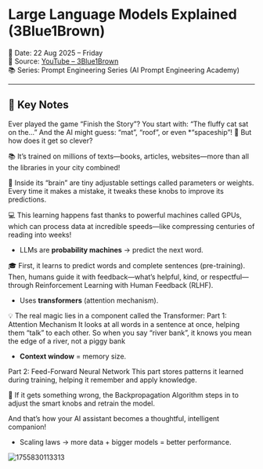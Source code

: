 # Large Language Models Explained (3Blue1Brown)

📅 Date: 22 Aug 2025 – Friday  
🎯 Source: [YouTube – 3Blue1Brown](https://www.youtube.com/watch?v=LPZh9BOjkQs)  
📚 Series: Prompt Engineering Series (AI Prompt Engineering Academy)

---

## 🔑 Key Notes
Ever played the game “Finish the Story”?
You start with: “The fluffy cat sat on the…”
And the AI might guess: “mat”, “roof”, or even *“spaceship”! 🚀
But how does it get so clever?

📚 It’s trained on millions of texts—books, articles, websites—more than all the libraries in your city combined!

🧠 Inside its “brain” are tiny adjustable settings called parameters or weights.
Every time it makes a mistake, it tweaks these knobs to improve its predictions.

💻 This learning happens fast thanks to powerful machines called GPUs, which can process data at incredible speeds—like compressing centuries of reading into weeks!

- LLMs are **probability machines** → predict the next word.

🎓 First, it learns to predict words and complete sentences (pre-training).
Then, humans guide it with feedback—what’s helpful, kind, or respectful—through Reinforcement Learning with Human Feedback (RLHF).

- Uses **transformers** (attention mechanism).

💡 The real magic lies in a component called the Transformer:
Part 1: Attention Mechanism
It looks at all words in a sentence at once, helping them “talk” to each other.
So when you say “river bank”, it knows you mean the edge of a river, not a piggy bank

- **Context window** = memory size.

Part 2: Feed-Forward Neural Network
This part stores patterns it learned during training, helping it remember and apply knowledge.

🔁 If it gets something wrong, the Backpropagation Algorithm steps in to adjust the smart knobs and retrain the model.

And that’s how your AI assistant becomes a thoughtful, intelligent companion!

- Scaling laws → more data + bigger models = better performance.

![1755830113313](https://github.com/user-attachments/assets/0b2a4631-4a79-40af-8db0-36dfe2f11964)



